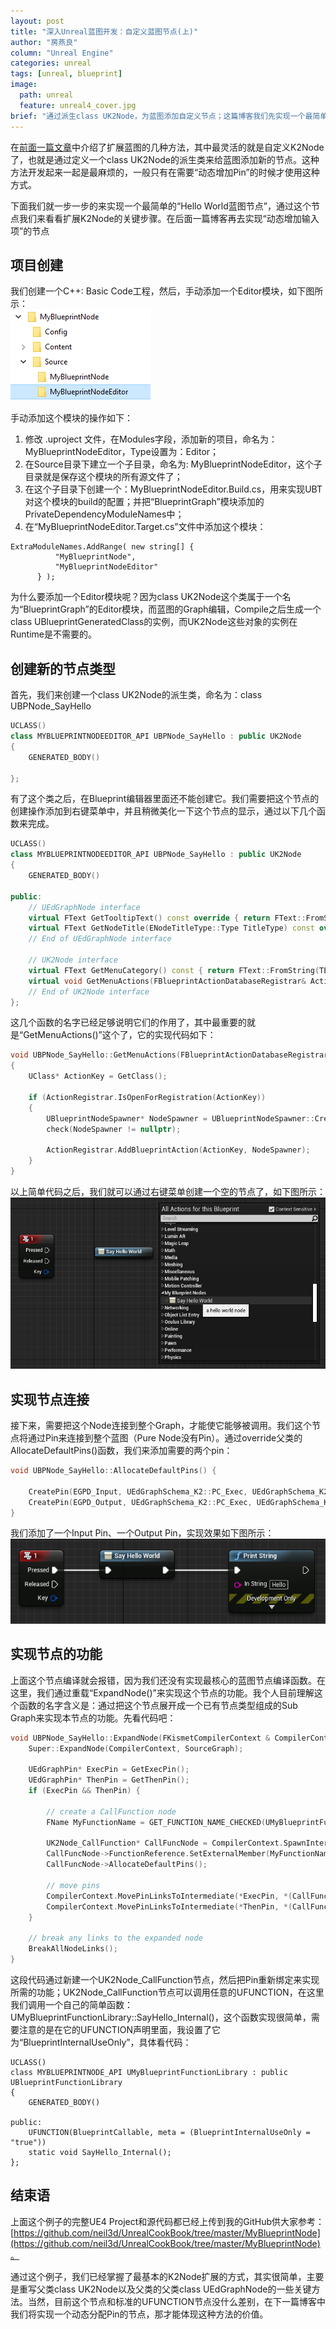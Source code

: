 ```yaml
---
layout: post
title: "深入Unreal蓝图开发：自定义蓝图节点(上)"
author: "房燕良"
column: "Unreal Engine"
categories: unreal
tags: [unreal, blueprint]
image:
  path: unreal
  feature: unreal4_cover.jpg
brief: "通过派生class UK2Node，为蓝图添加自定义节点；这篇博客我们先实现一个最简单的自定义节点，下篇文章将完成“动态添加输入Pin”的蓝图节点。"
---
```


在[前面一篇文章](/unreal/blueprint-wildcard.html)中介绍了扩展蓝图的几种方法，其中最灵活的就是自定义K2Node了，也就是通过定义一个class UK2Node的派生类来给蓝图添加新的节点。这种方法开发起来一起是最麻烦的，一般只有在需要“动态增加Pin”的时候才使用这种方式。

下面我们就一步一步的来实现一个最简单的“Hello World蓝图节点”，通过这个节点我们来看看扩展K2Node的关键步骤。在后面一篇博客再去实现“动态增加输入项”的节点

## 项目创建

我们创建一个C++: Basic Code工程，然后，手动添加一个Editor模块，如下图所示：  
![new editor module](/assets/img/ucookbook/custom_node/new_module.png)

手动添加这个模块的操作如下：
1. 修改 .uproject 文件，在Modules字段，添加新的项目，命名为：MyBlueprintNodeEditor，Type设置为：Editor；
2. 在Source目录下建立一个子目录，命名为: MyBlueprintNodeEditor，这个子目录就是保存这个模块的所有源文件了；
3. 在这个子目录下创建一个：MyBlueprintNodeEditor.Build.cs，用来实现UBT对这个模块的build的配置；并把“BlueprintGraph”模块添加的PrivateDependencyModuleNames中；
4. 在“MyBlueprintNodeEditor.Target.cs”文件中添加这个模块：
  ``` CSharp
  ExtraModuleNames.AddRange( new string[] {
            "MyBlueprintNode",
            "MyBlueprintNodeEditor"
        } );
  ```

为什么要添加一个Editor模块呢？因为class UK2Node这个类属于一个名为“BlueprintGraph”的Editor模块，而蓝图的Graph编辑，Compile之后生成一个class UBlueprintGeneratedClass的实例，而UK2Node这些对象的实例在Runtime是不需要的。

## 创建新的节点类型

首先，我们来创建一个class UK2Node的派生类，命名为：class UBPNode_SayHello
```cpp
UCLASS()
class MYBLUEPRINTNODEEDITOR_API UBPNode_SayHello : public UK2Node
{
	GENERATED_BODY()
	
};
```

有了这个类之后，在Blueprint编辑器里面还不能创建它。我们需要把这个节点的创建操作添加到右键菜单中，并且稍微美化一下这个节点的显示，通过以下几个函数来完成。
```cpp
UCLASS()
class MYBLUEPRINTNODEEDITOR_API UBPNode_SayHello : public UK2Node
{
	GENERATED_BODY()

public:
	// UEdGraphNode interface
	virtual FText GetTooltipText() const override { return FText::FromString(TEXT("a hello world node")); }
	virtual FText GetNodeTitle(ENodeTitleType::Type TitleType) const override { return FText::FromString(TEXT("Say Hello World")); }
	// End of UEdGraphNode interface

	// UK2Node interface
	virtual FText GetMenuCategory() const { return FText::FromString(TEXT("MyBlueprintNodes")); }
	virtual void GetMenuActions(FBlueprintActionDatabaseRegistrar& ActionRegistrar) const override;
	// End of UK2Node interface
};
```
这几个函数的名字已经足够说明它们的作用了，其中最重要的就是“GetMenuActions()”这个了，它的实现代码如下：
```cpp
void UBPNode_SayHello::GetMenuActions(FBlueprintActionDatabaseRegistrar& ActionRegistrar) const
{
	UClass* ActionKey = GetClass();

	if (ActionRegistrar.IsOpenForRegistration(ActionKey))
	{
		UBlueprintNodeSpawner* NodeSpawner = UBlueprintNodeSpawner::Create(GetClass());
		check(NodeSpawner != nullptr);

		ActionRegistrar.AddBlueprintAction(ActionKey, NodeSpawner);
	}
}
```
以上简单代码之后，我们就可以通过右键菜单创建一个空的节点了，如下图所示：  
![hello node creation](/assets/img/ucookbook/custom_node/hello_node_1.png)

## 实现节点连接

接下来，需要把这个Node连接到整个Graph，才能使它能够被调用。我们这个节点将通过Pin来连接到整个蓝图（Pure Node没有Pin）。通过override父类的AllocateDefaultPins()函数，我们来添加需要的两个pin：
```cpp
void UBPNode_SayHello::AllocateDefaultPins() {

	CreatePin(EGPD_Input, UEdGraphSchema_K2::PC_Exec, UEdGraphSchema_K2::PN_Execute);
	CreatePin(EGPD_Output, UEdGraphSchema_K2::PC_Exec, UEdGraphSchema_K2::PN_Then);
}
```
我们添加了一个Input Pin、一个Output Pin，实现效果如下图所示：  
![hello node pin](/assets/img/ucookbook/custom_node/hello_node_2.png)

## 实现节点的功能

上面这个节点编译就会报错，因为我们还没有实现最核心的蓝图节点编译函数。在这里，我们通过重载“ExpandNode()”来实现这个节点的功能。我个人目前理解这个函数的名字含义是：通过把这个节点展开成一个已有节点类型组成的Sub Graph来实现本节点的功能。先看代码吧：
```cpp
void UBPNode_SayHello::ExpandNode(FKismetCompilerContext & CompilerContext, UEdGraph * SourceGraph) {
	Super::ExpandNode(CompilerContext, SourceGraph);

	UEdGraphPin* ExecPin = GetExecPin();
	UEdGraphPin* ThenPin = GetThenPin();
	if (ExecPin && ThenPin) {

		// create a CallFunction node
		FName MyFunctionName = GET_FUNCTION_NAME_CHECKED(UMyBlueprintFunctionLibrary, SayHello_Internal);

		UK2Node_CallFunction* CallFuncNode = CompilerContext.SpawnIntermediateNode<UK2Node_CallFunction>(this, SourceGraph);
		CallFuncNode->FunctionReference.SetExternalMember(MyFunctionName, UMyBlueprintFunctionLibrary::StaticClass());
		CallFuncNode->AllocateDefaultPins();

		// move pins
		CompilerContext.MovePinLinksToIntermediate(*ExecPin, *(CallFuncNode->GetExecPin()));
		CompilerContext.MovePinLinksToIntermediate(*ThenPin, *(CallFuncNode->GetThenPin()));
	}

	// break any links to the expanded node
	BreakAllNodeLinks();
}
```
这段代码通过新建一个UK2Node_CallFunction节点，然后把Pin重新绑定来实现所需的功能；UK2Node_CallFunction节点可以调用任意的UFUNCTION，在这里我们调用一个自己的简单函数：UMyBlueprintFunctionLibrary::SayHello_Internal()，这个函数实现很简单，需要注意的是在它的UFUNCTION声明里面，我设置了它为“BlueprintInternalUseOnly”，具体看代码：
```
UCLASS()
class MYBLUEPRINTNODE_API UMyBlueprintFunctionLibrary : public UBlueprintFunctionLibrary
{
	GENERATED_BODY()

public:
	UFUNCTION(BlueprintCallable, meta = (BlueprintInternalUseOnly = "true"))
	static void SayHello_Internal();
};
```

## 结束语

上面这个例子的完整UE4 Project和源代码都已经上传到我的GitHub供大家参考：[https://github.com/neil3d/UnrealCookBook/tree/master/MyBlueprintNode](https://github.com/neil3d/UnrealCookBook/tree/master/MyBlueprintNode)。

通过这个例子，我们已经掌握了最基本的K2Node扩展的方式，其实很简单，主要是重写父类class UK2Node以及父类的父类class UEdGraphNode的一些关键方法。当然，目前这个节点和标准的UFUNCTION节点没什么差别，在下一篇博客中我们将实现一个动态分配Pin的节点，那才能体现这种方法的价值。
